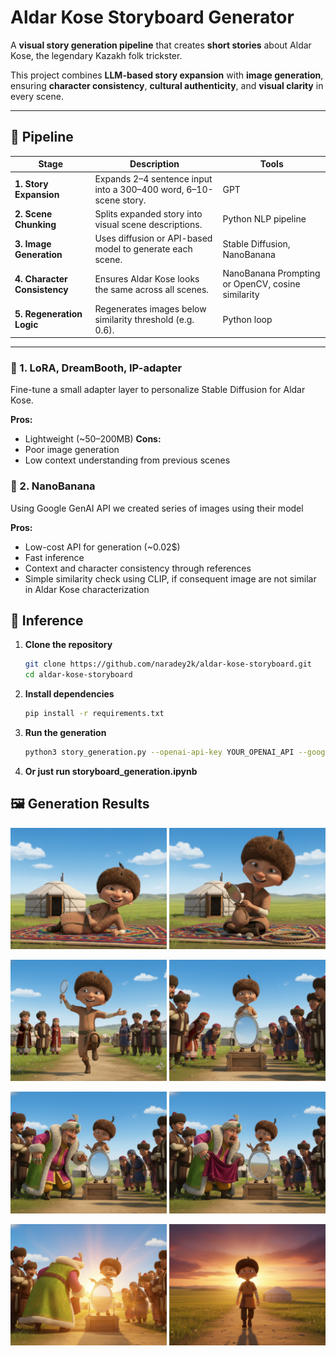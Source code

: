 # Aldar Kose Storyboard Generator

A **visual story generation pipeline** that creates **short stories** about Aldar Kose, the legendary Kazakh folk trickster.

This project combines **LLM-based story expansion** with **image generation**, ensuring **character consistency**, **cultural authenticity**, and **visual clarity** in every scene.

---

## 🧩 Pipeline

| Stage | Description | Tools |
|-------|--------------|-------|
| **1. Story Expansion** | Expands 2–4 sentence input into a 300–400 word, 6–10-scene story. | GPT  |
| **2. Scene Chunking** | Splits expanded story into visual scene descriptions. | Python NLP pipeline |
| **3. Image Generation** | Uses diffusion or API-based model to generate each scene. | Stable Diffusion, NanoBanana |
| **4. Character Consistency** | Ensures Aldar Kose looks the same across all scenes. | NanoBanana Prompting or OpenCV, cosine similarity |
| **5. Regeneration Logic** | Regenerates images below similarity threshold (e.g. 0.6). | Python loop |
---

### 🧩 1. LoRA, DreamBooth, IP-adapter

Fine-tune a small adapter layer to personalize Stable Diffusion for Aldar Kose.

**Pros:**
- Lightweight (~50–200MB)
**Cons:**
- Poor image generation
- Low context understanding from previous scenes

### 🧩 2. NanoBanana

Using Google GenAI API we created series of images using their model

**Pros:**
- Low-cost API for generation (~0.02$)
- Fast inference
- Context and character consistency through references
- Simple similarity check using CLIP, if consequent image are not similar in Aldar Kose characterization

## 🚀 Inference

1. **Clone the repository**
   ```bash
   git clone https://github.com/naradey2k/aldar-kose-storyboard.git
   cd aldar-kose-storyboard
   ```
   
2. **Install dependencies**
   ```bash
   pip install -r requirements.txt
   ```

3. **Run the generation**
   ```bash
   python3 story_generation.py --openai-api-key YOUR_OPENAI_API --google-api-key YOUR_GOOGLE_API --prompt YOUR_STORY_PROMPT
   ```

4. **Or just run storyboard_generation.ipynb**

## 🖼️ Generation Results
<p align="center">
  <img src="results/frame_01.png" width="250"/>
  <img src="results/frame_02.png" width="250"/>
</p>

<p align="center">
  <img src="results/frame_03.png" width="250"/>
  <img src="results/frame_04.png" width="250"/>
</p>

<p align="center">
  <img src="results/frame_05.png" width="250"/>
  <img src="results/frame_06.png" width="250"/>
</p>

<p align="center">
  <img src="results/frame_07.png" width="250"/>
  <img src="results/frame_08.png" width="250"/>
</p>



